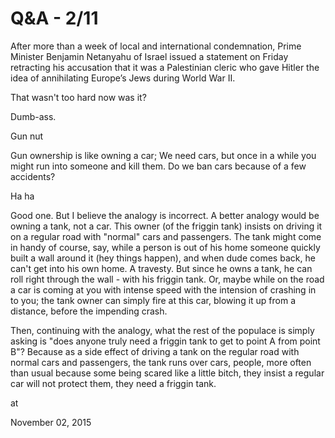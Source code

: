 # Q&A - 2/11
After more than a week of local and international condemnation, Prime Minister Benjamin Netanyahu of Israel issued a statement on Friday retracting his accusation that it was a Palestinian cleric who gave Hitler the idea of annihilating Europe’s Jews during World War II.

That wasn't too hard now was it?

Dumb-ass.

Gun nut

Gun ownership is like owning a car; We need cars, but once in a while you might run into someone and kill them. Do we ban cars because of a few accidents?

Ha ha

Good one. But I believe the analogy is incorrect. A better analogy would be owning a tank, not a car. This owner (of the friggin tank) insists on driving it on a regular road with "normal" cars and passengers. The tank might come in handy of course, say, while a person is out of his home someone quickly built a wall around it (hey things happen), and when  dude comes back, he can't get into his own home. A travesty. But since he owns a tank, he can roll right through the wall - with his friggin tank. Or, maybe while on the road a car is coming at you with intense speed with the intension of crashing in to you; the tank owner can simply fire at this car, blowing it up from a distance, before the impending crash.

Then, continuing with the analogy, what the rest of the populace is simply asking is "does anyone truly need a friggin tank to get to point A from point B"? Because as a side effect of driving a tank on the regular road with normal cars and passengers, the tank runs over cars, people, more often than usual because some being scared like a little bitch, they insist a regular car will not protect them, they need a friggin tank. 








at

November 02, 2015















